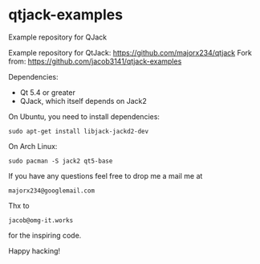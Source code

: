 # qtjack-examples
Example repository for QJack

Example repository for QtJack: https://github.com/majorx234/qtjack
Fork from: https://github.com/jacob3141/qtjack-examples 

Dependencies:

* Qt 5.4 or greater
* QJack, which itself depends on Jack2

On Ubuntu, you need to install dependencies:
```
sudo apt-get install libjack-jackd2-dev
```

On Arch Linux:
```
sudo pacman -S jack2 qt5-base
```

If you have any questions feel free to drop me a mail me at
```
majorx234@googlemail.com

```

Thx to 
```
jacob@omg-it.works
```
for the inspiring code.

Happy hacking!